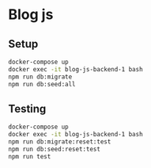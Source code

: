 # Blog js

## Setup

```sh
docker-compose up
docker exec -it blog-js-backend-1 bash
npm run db:migrate
npm run db:seed:all
```

## Testing

```sh
docker-compose up
docker exec -it blog-js-backend-1 bash
npm run db:migrate:reset:test
npm run db:seed:reset:test
npm run test
```
